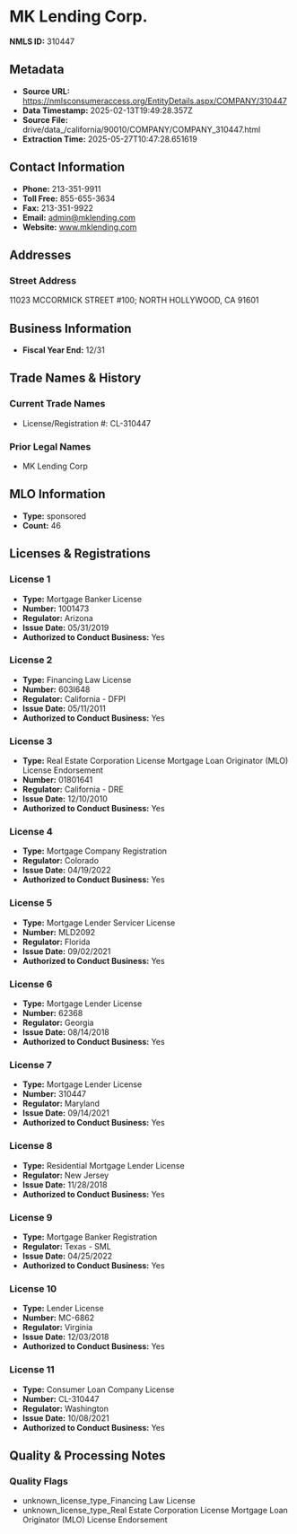 # MK Lending Corp.

**NMLS ID:** 310447

## Metadata
- **Source URL:** https://nmlsconsumeraccess.org/EntityDetails.aspx/COMPANY/310447
- **Data Timestamp:** 2025-02-13T19:49:28.357Z
- **Source File:** drive/data_/california/90010/COMPANY/COMPANY_310447.html
- **Extraction Time:** 2025-05-27T10:47:28.651619

## Contact Information
- **Phone:** 213-351-9911
- **Toll Free:** 855-655-3634
- **Fax:** 213-351-9922
- **Email:** admin@mklending.com
- **Website:** www.mklending.com

## Addresses
### Street Address
11023 MCCORMICK STREET #100; NORTH HOLLYWOOD, CA 91601

## Business Information
- **Fiscal Year End:** 12/31

## Trade Names & History
### Current Trade Names
- License/Registration #: CL-310447

### Prior Legal Names
- MK Lending Corp

## MLO Information
- **Type:** sponsored
- **Count:** 46

## Licenses & Registrations

### License 1
- **Type:** Mortgage Banker License
- **Number:** 1001473
- **Regulator:** Arizona
- **Issue Date:** 05/31/2019
- **Authorized to Conduct Business:** Yes

### License 2
- **Type:** Financing Law License
- **Number:** 603I648
- **Regulator:** California - DFPI
- **Issue Date:** 05/11/2011
- **Authorized to Conduct Business:** Yes

### License 3
- **Type:** Real Estate Corporation License Mortgage Loan Originator (MLO) License Endorsement
- **Number:** 01801641
- **Regulator:** California - DRE
- **Issue Date:** 12/10/2010
- **Authorized to Conduct Business:** Yes

### License 4
- **Type:** Mortgage Company Registration
- **Regulator:** Colorado
- **Issue Date:** 04/19/2022
- **Authorized to Conduct Business:** Yes

### License 5
- **Type:** Mortgage Lender Servicer License
- **Number:** MLD2092
- **Regulator:** Florida
- **Issue Date:** 09/02/2021
- **Authorized to Conduct Business:** Yes

### License 6
- **Type:** Mortgage Lender License
- **Number:** 62368
- **Regulator:** Georgia
- **Issue Date:** 08/14/2018
- **Authorized to Conduct Business:** Yes

### License 7
- **Type:** Mortgage Lender License
- **Number:** 310447
- **Regulator:** Maryland
- **Issue Date:** 09/14/2021
- **Authorized to Conduct Business:** Yes

### License 8
- **Type:** Residential Mortgage Lender License
- **Regulator:** New Jersey
- **Issue Date:** 11/28/2018
- **Authorized to Conduct Business:** Yes

### License 9
- **Type:** Mortgage Banker Registration
- **Regulator:** Texas - SML
- **Issue Date:** 04/25/2022
- **Authorized to Conduct Business:** Yes

### License 10
- **Type:** Lender License
- **Number:** MC-6862
- **Regulator:** Virginia
- **Issue Date:** 12/03/2018
- **Authorized to Conduct Business:** Yes

### License 11
- **Type:** Consumer Loan Company License
- **Number:** CL-310447
- **Regulator:** Washington
- **Issue Date:** 10/08/2021
- **Authorized to Conduct Business:** Yes

## Quality & Processing Notes
### Quality Flags
- unknown_license_type_Financing Law License
- unknown_license_type_Real Estate Corporation License Mortgage Loan Originator (MLO) License Endorsement
